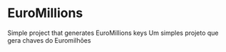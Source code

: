 # EuroMillions
Simple project that generates EuroMillions keys
Um simples projeto que gera chaves do Euromilhões
